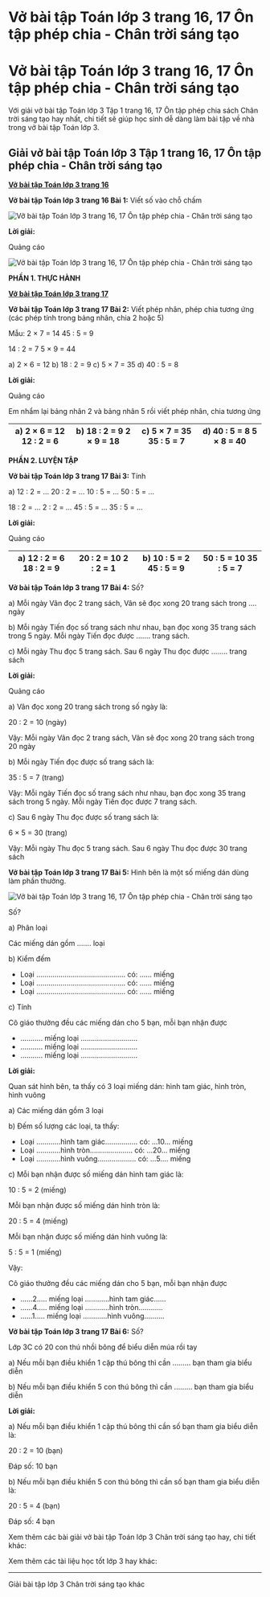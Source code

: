 # Vở bài tập Toán lớp 3 trang 16, 17 Ôn tập phép chia - Chân trời sáng tạo

# Vở bài tập Toán lớp 3 trang 16, 17 Ôn tập phép chia - Chân trời sáng tạo

Với giải vở bài tập Toán lớp 3 Tập 1 trang 16, 17 Ôn tập phép chia sách Chân trời sáng tạo hay nhất, chi tiết sẽ giúp học sinh dễ dàng làm bài tập về nhà trong vở bài tập Toán lớp 3.

## Giải vở bài tập Toán lớp 3 Tập 1 trang 16, 17 Ôn tập phép chia - Chân trời sáng tạo

[**Vở bài tập Toán lớp 3 trang 16**](https://vietjack.com/vbt-toan-3-ct/vbt-toan-lop-3-trang-16-tap-1.jsp)

**Vở bài tập Toán lớp 3 trang 16 Bài 1:** Viết số vào chỗ chấm

![Vở bài tập Toán lớp 3 trang 16, 17 Ôn tập phép chia - Chân trời sáng tạo](https://vietjack.com/vbt-toan-3-ct/images/on-tap-phep-chia-142308.PNG)

**Lời giải:**

Quảng cáo

![Vở bài tập Toán lớp 3 trang 16, 17 Ôn tập phép chia - Chân trời sáng tạo](https://vietjack.com/vbt-toan-3-ct/images/on-tap-phep-chia-142309.PNG)

**PHẦN 1. THỰC HÀNH**

[**Vở bài tập Toán lớp 3 trang 17**](https://vietjack.com/vbt-toan-3-ct/vbt-toan-lop-3-trang-17-tap-1.jsp)

**Vở bài tập Toán lớp 3 trang 17 Bài 2:** Viết phép nhân, phép chia tương ứng (các phép tính trong bảng nhân, chia 2 hoặc 5)

Mẫu: 2 × 7 = 14 45 : 5 = 9

14 : 2 = 7 5 × 9 = 44

a) 2 × 6 = 12 b) 18 : 2 = 9 c) 5 × 7 = 35 d) 40 : 5 = 8

**Lời giải:**

Quảng cáo

Em nhẩm lại bảng nhân 2 và bảng nhân 5 rồi viết phép nhân, chia tương ứng

a) 2 × 6 = 12 12 : 2 = 6 |  b) 18 : 2 = 9 2 × 9 = 18 |  c) 5 × 7 = 35 35 : 5 = 7 |  d) 40 : 5 = 8 5 × 8 = 40  
---|---|---|---  
  
**PHẦN 2. LUYỆN TẬP**

**Vở bài tập Toán lớp 3 trang 17 Bài 3:** Tính

a) 12 : 2 = … 20 : 2 = … 10 : 5 = … 50 : 5 = …

18 : 2 = … 2 : 2 = … 45 : 5 = … 35 : 5 = …

**Lời giải:**

Quảng cáo

a) 12 : 2 = **6** 18 : 2 = **9** |  20 : 2 = **10** 2 : 2 = **1** |  b) 10 : 5 = **2** 45 : 5 = **9** |  50 : 5 = **10** 35 : 5 = **7**  
---|---|---|---  
  
**Vở bài tập Toán lớp 3 trang 17 Bài 4:** Số?

a) Mỗi ngày Vân đọc 2 trang sách, Vân sẽ đọc xong 20 trang sách trong …. ngày

b) Mỗi ngày Tiến đọc số trang sách như nhau, bạn đọc xong 35 trang sách trong 5 ngày. Mỗi ngày Tiến đọc được ……. trang sách.

c) Mỗi ngày Thu đọc 5 trang sách. Sau 6 ngày Thu đọc được …….. trang sách

**Lời giải:**

Quảng cáo

a) Vân đọc xong 20 trang sách trong số ngày là:

20 : 2 = 10 (ngày)

Vậy: Mỗi ngày Vân đọc 2 trang sách, Vân sẽ đọc xong 20 trang sách trong 20 ngày

b) Mỗi ngày Tiến đọc được số trang sách là:

35 : 5 = 7 (trang)

Vậy: Mỗi ngày Tiến đọc số trang sách như nhau, bạn đọc xong 35 trang sách trong 5 ngày. Mỗi ngày Tiến đọc được 7 trang sách.

c) Sau 6 ngày Thu đọc được số trang sách là:

6 × 5 = 30 (trang)

Vậy: Mỗi ngày Thu đọc 5 trang sách. Sau 6 ngày Thu đọc được 30 trang sách

**Vở bài tập Toán lớp 3 trang 17 Bài 5:** Hình bên là một số miếng dán dùng làm phần thưởng.

![Vở bài tập Toán lớp 3 trang 16, 17 Ôn tập phép chia - Chân trời sáng tạo](https://vietjack.com/vbt-toan-3-ct/images/on-tap-phep-chia-142307.PNG)

Số?

a) Phân loại

Các miếng dán gồm ……. loại

b) Kiểm đếm

  * Loại …………………………………….. có: …… miếng
  * Loại …………………………………….. có: …… miếng
  * Loại …………………………………….. có: …… miếng



c) Tính

Cô giáo thưởng đều các miếng dán cho 5 bạn, mỗi bạn nhận được

  * ……….. miếng loại ……………………….
  * ……….. miếng loại ……………………….
  * ……….. miếng loại ……………………….



**Lời giải:**

Quan sát hình bên, ta thấy có 3 loại miếng dán: hình tam giác, hình tròn, hình vuông

a) Các miếng dán gồm 3 loại

b) Đếm số lượng các loại, ta thấy:

  * Loại …………hình tam giác………..….. có: …10… miếng
  * Loại …………hình tròn………………... có: …20… miếng
  * Loại …………hình vuông………..…….. có: …5…. miếng



c) Mỗi bạn nhận được số miếng dán hình tam giác là:

10 : 5 = 2 (miếng)

Mỗi bạn nhận được số miếng dán hình tròn là:

20 : 5 = 4 (miếng)

Mỗi bạn nhận được số miếng dán hình vuông là:

5 : 5 = 1 (miếng)

Vậy:

Cô giáo thưởng đều các miếng dán cho 5 bạn, mỗi bạn nhận được

  * ……2….. miếng loại …………hình tam giác……
  * ……4….. miếng loại …………hình tròn……..….
  * ……1….. miếng loại …………hình vuông……….



**Vở bài tập Toán lớp 3 trang 17 Bài 6:** Số?

Lớp 3C có 20 con thú nhồi bông để biểu diễn múa rồi tay

a) Nếu mỗi bạn điều khiển 1 cặp thú bông thì cần ……… bạn tham gia biểu diễn

b) Nếu mỗi bạn điều khiển 5 con thú bông thì cần ……… bạn tham gia biểu diễn

**Lời giải:**

a) Nếu mỗi bạn điều khiển 1 cặp thú bông thì cần số bạn tham gia biểu diễn là:

20 : 2 = 10 (bạn)

Đáp số: 10 bạn

b) Nếu mỗi bạn điều khiển 5 con thú bông thì cần số bạn tham gia biểu diễn là:

20 : 5 = 4 (bạn)

Đáp số: 4 bạn

Xem thêm các bài giải vở bài tập Toán lớp 3 Chân trời sáng tạo hay, chi tiết khác:

Xem thêm các tài liệu học tốt lớp 3 hay khác:

* * *

Giải bài tập lớp 3 Chân trời sáng tạo khác
